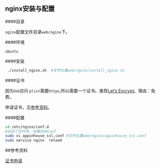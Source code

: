 ## nginx安装与配置

####目录

`nginx`配置文件目录`web/nginx`下。

####环境

`ubuntu`

####安装

```bash
 ./install_nginx.sh  #文件位置web/nginx/install_nginx.sh
```
####证书

因为ios访问	`plist`需要`https`,所以需要一个证书。推荐[Let’s Encrypt](https://letsencrypt.org/)。理由：免费。

申请证书，见[参考资料](#参考资料)。

####配置

```bash
cd /etc/nginx/conf.d
#在这个文件夹，创建你的conf
sudo vi appinhouse_ssl.conf #文件位置web/nginx/appinhouse_ssl.conf
sudo service nginx  reload
```



##参考资料

[证书申请](https://blog.zhiguang.me/lets-encrypt/)


